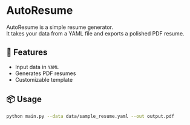 # AutoResume

AutoResume is a simple resume generator.  
It takes your data from a YAML file and exports a polished PDF resume.

## 🚀 Features
- Input data in `YAML`
- Generates PDF resumes
- Customizable template

## 📦 Usage
```bash
python main.py --data data/sample_resume.yaml --out output.pdf
